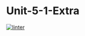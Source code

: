 # Unit-5-1-Extra
[![linter](https://github.com/A-Land/Unit-5-1-Extra/workflows/linter/badge.svg)](https://github.com/marketplace/actions/super-linter)  
